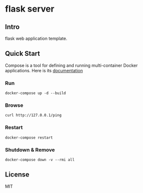 # flask server

## Intro
flask web application template.

## Quick Start
Compose is a tool for defining and running multi-container Docker applications.
Here is its [documentation](https://docs.docker.com/compose/)

### Run
```
docker-compose up -d --build
```

### Browse
```
curl http://127.0.0.1/ping
```

### Restart
```
docker-compose restart
```

### Shutdown & Remove
```
docker-compose down -v --rmi all
```

## License
MIT